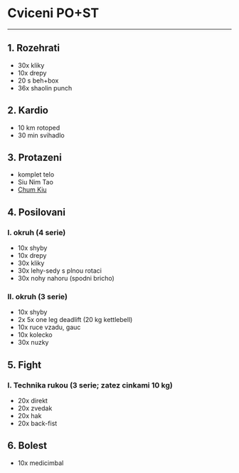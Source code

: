 # Cviceni PO+ST
---
## 1. Rozehrati
* 30x kliky
* 10x drepy
* 20 s beh+box
* 36x shaolin punch
## 2. Kardio
* 10 km rotoped
* 30 min svihadlo
## 3. Protazeni
* komplet telo
* Siu Nim Tao
* [Chum Kiu](https://www.youtube.com/watch?v=HwVTdukbUnQ)
## 4. Posilovani
### I. okruh (4 serie)
* 10x shyby
* 10x drepy
* 30x kliky
* 30x lehy-sedy s plnou rotaci
* 30x nohy nahoru (spodni bricho)

### II. okruh (3 serie)
* 10x shyby
* 2x 5x one leg deadlift (20 kg kettlebell)
* 10x ruce vzadu, gauc
* 10x kolecko
* 30x nuzky

## 5. Fight
### I. Technika rukou (3 serie; zatez cinkami 10 kg)
* 20x direkt
* 20x zvedak
* 20x hak
* 20x back-fist

## 6. Bolest
* 10x medicimbal
